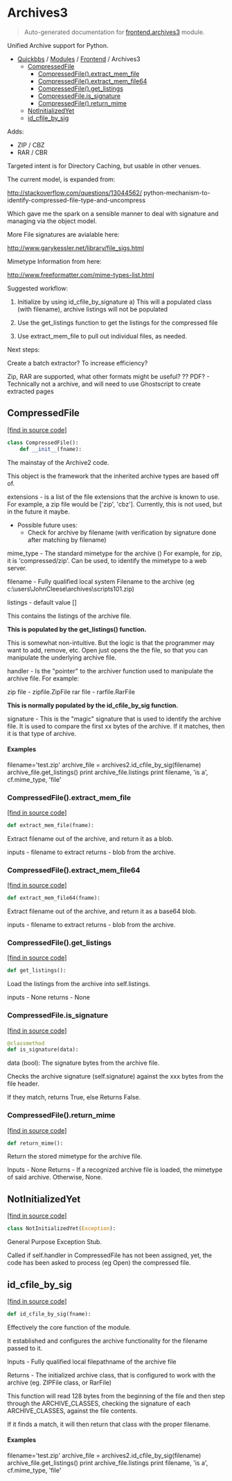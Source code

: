 # Archives3

> Auto-generated documentation for [frontend.archives3](blob/master/frontend/archives3.py) module.

Unified Archive support for Python.

- [Quickbbs](../README.md#quickbbs-index) / [Modules](../MODULES.md#quickbbs-modules) / [Frontend](index.md#frontend) / Archives3
    - [CompressedFile](#compressedfile)
        - [CompressedFile().extract_mem_file](#compressedfileextract_mem_file)
        - [CompressedFile().extract_mem_file64](#compressedfileextract_mem_file64)
        - [CompressedFile().get_listings](#compressedfileget_listings)
        - [CompressedFile.is_signature](#compressedfileis_signature)
        - [CompressedFile().return_mime](#compressedfilereturn_mime)
    - [NotInitializedYet](#notinitializedyet)
    - [id_cfile_by_sig](#id_cfile_by_sig)

Adds:

* ZIP / CBZ
* RAR / CBR

Targeted intent is for Directory Caching, but usable in other venues.

The current model, is expanded from:

http://stackoverflow.com/questions/13044562/
    python-mechanism-to-identify-compressed-file-type-and-uncompress

Which gave me the spark on a sensible manner to deal with signature and
managing via the object model.

More File signatures are avialable here:

http://www.garykessler.net/library/file_sigs.html

Mimetype Information from here:

http://www.freeformatter.com/mime-types-list.html

Suggested workflow:

1) Initialize by using id_cfile_by_signature
    a) This will a populated class (with filename), archive listings will not
       be populated

2) Use the get_listings function to get the listings for the compressed file
3) Use extract_mem_file to pull out individual files, as needed.

Next steps:

Create a batch extractor?  To increase efficiency?

Zip, RAR are supported, what other formats might be useful?
    ?? PDF? - Technically not a archive, and will need to use Ghostscript to
              create extracted pages

## CompressedFile

[[find in source code]](blob/master/frontend/archives3.py#L70)

```python
class CompressedFile():
    def __init__(fname):
```

The mainstay of the Archive2 code.

This object is the framework that the inherited archive types are
based off of.

extensions - is a list of the file extensions that the archive is known
             to use.  For example, a zip file would be ['zip', 'cbz'].
             Currently, this is not used, but in the future it maybe.

- Possible future uses:
    - Check for archive by filename (with verification by
      signature done after matching by filename)

mime_type - The standard mimetype for the archive ()
            For example, for zip, it is 'compressed/zip'.
            Can be used, to identify the mimetype to a web server.

filename - Fully qualified local system Filename to the archive
           (eg c:\users\JohnCleese\archives\scripts101.zip)

listings - default value []

This contains the listings of the archive file.

**This is populated by the get_listings() function.**

This is somewhat non-intuitive.  But the logic is that
the programmer may want to add, remove, etc.  Open just
opens the the file, so that you can manipulate the
underlying archive file.

handler - Is the "pointer" to the archiver function used to manipulate
          the archive file.  For example:

zip file - zipfile.ZipFile
rar file - rarfile.RarFile

**This is normally populated by the id_cfile_by_sig function.**

signature - This is the "magic" signature that is used to identify
            the archive file.  It is used to compare the first xx bytes
            of the archive.  If it matches, then it is that type of
            archive.

#### Examples

filename='test.zip'
archive_file = archives2.id_cfile_by_sig(filename)
archive_file.get_listings()
print archive_file.listings
print filename, 'is a', cf.mime_type, 'file'

### CompressedFile().extract_mem_file

[[find in source code]](blob/master/frontend/archives3.py#L219)

```python
def extract_mem_file(fname):
```

Extract filename out of the archive, and return it as a blob.

inputs - filename to extract
returns - blob from the archive.

### CompressedFile().extract_mem_file64

[[find in source code]](blob/master/frontend/archives3.py#L239)

```python
def extract_mem_file64(fname):
```

Extract filename out of the archive, and return it as a base64 blob.

inputs - filename to extract
returns - blob from the archive.

### CompressedFile().get_listings

[[find in source code]](blob/master/frontend/archives3.py#L195)

```python
def get_listings():
```

Load the listings from the archive into self.listings.

inputs - None
returns - None

### CompressedFile.is_signature

[[find in source code]](blob/master/frontend/archives3.py#L148)

```python
@classmethod
def is_signature(data):
```

data (bool): The signature bytes from the archive file.

Checks the archive signature (self.signature) against the xxx bytes
from the file header.

If they match, returns True, else Returns False.

### CompressedFile().return_mime

[[find in source code]](blob/master/frontend/archives3.py#L182)

```python
def return_mime():
```

Return the stored mimetype for the archive file.

Inputs - None
Returns - If a recognized archive file is loaded, the mimetype of
          said archive.  Otherwise, None.

## NotInitializedYet

[[find in source code]](blob/master/frontend/archives3.py#L59)

```python
class NotInitializedYet(Exception):
```

General Purpose Exception Stub.

Called if self.handler in CompressedFile has not been
assigned, yet, the code has been asked to process (eg Open) the
compressed file.

## id_cfile_by_sig

[[find in source code]](blob/master/frontend/archives3.py#L320)

```python
def id_cfile_by_sig(fname):
```

Effectively the core function of the module.

It established and configures the archive functionality for the
filename passed to it.

Inputs - Fully qualified local filepathname of the archive file

Returns - The initialized archive class, that is configured to work
          with the archive (eg. ZIPFile class, or RarFile)

This function will read 128 bytes from the beginning of the file
and then step through the ARCHIVE_CLASSES, checking the signature
of each ARCHIVE_CLASSES, against the file contents.

If it finds a match, it will then return that class with the proper
filename.

#### Examples

filename='test.zip'
archive_file = archives2.id_cfile_by_sig(filename)
archive_file.get_listings()
print archive_file.listings
print filename, 'is a', cf.mime_type, 'file'
